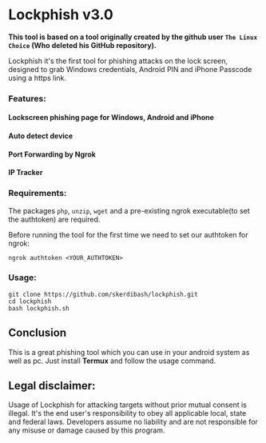 # Lockphish v3.0

**This tool is based on a tool originally created by the github user `The Linux Choice` (Who deleted his GitHub repository).**

Lockphish it's the first tool for phishing attacks on the lock screen, designed to grab Windows credentials, Android PIN and iPhone Passcode using a https link.

### Features:

#### Lockscreen phishing page for Windows, Android and iPhone
#### Auto detect device
#### Port Forwarding by Ngrok
#### IP Tracker

### Requirements:
The packages `php`, `unzip`, `wget` and a pre-existing ngrok executable(to set the authtoken) are required.

Before running the tool for the first time we need to set our authtoken for ngrok:
```
ngrok authtoken <YOUR_AUTHTOKEN>
```

### Usage:
```
git clone https://github.com/skerdibash/lockphish.git
cd lockphish
bash lockphish.sh
```
## Conclusion
This is a great phishing tool which you can use in your android system as well as pc.
Just install **Termux** and follow the usage command.

## Legal disclaimer:

Usage of Lockphish for attacking targets without prior mutual consent is illegal. It's the end user's responsibility to obey all applicable local, state and federal laws. Developers assume no liability and are not responsible for any misuse or damage caused by this program.

